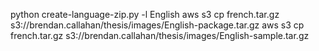 python create-language-zip.py -l English
aws s3 cp french.tar.gz s3://brendan.callahan/thesis/images/English-package.tar.gz
aws s3 cp french.tar.gz s3://brendan.callahan/thesis/images/English-sample.tar.gz